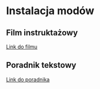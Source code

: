 # Instalacja modów

## Film instruktażowy
[Link do filmu](https://www.youtube.com/watch?v=Wegfbl5NuLo&feature=youtu.be)

## Poradnik tekstowy
[Link do poradnika](https://docs.google.com/document/d/1ydCLVC2rscUwU_nZzqIm7ULvfXucG3nqQwG0_YbmFEs/edit?usp=sharing)
